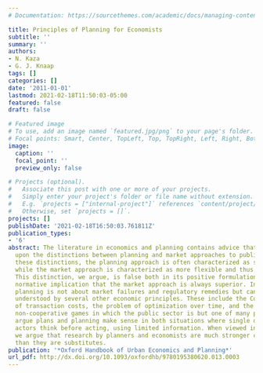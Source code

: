 ```yaml
---
# Documentation: https://sourcethemes.com/academic/docs/managing-content/

title: Principles of Planning for Economists
subtitle: ''
summary: ''
authors:
- N. Kaza
- G. J. Knaap
tags: []
categories: []
date: '2011-01-01'
lastmod: 2021-02-18T11:50:03-05:00
featured: false
draft: false

# Featured image
# To use, add an image named `featured.jpg/png` to your page's folder.
# Focal points: Smart, Center, TopLeft, Top, TopRight, Left, Right, BottomLeft, Bottom, BottomRight.
image:
  caption: ''
  focal_point: ''
  preview_only: false

# Projects (optional).
#   Associate this post with one or more of your projects.
#   Simply enter your project's folder or file name without extension.
#   E.g. `projects = ["internal-project"]` references `content/project/deep-learning/index.md`.
#   Otherwise, set `projects = []`.
projects: []
publishDate: '2021-02-18T16:50:03.761811Z'
publication_types:
- '6'
abstract: The literature in economics and planning contains advice that seems to hinge
  upon the distinctions between planning and market approaches to public policy. In
  these distinctions, the planning approach is often characterized as stiffly regulatory
  while the market approach is characterized as more flexible and thus usually preferable.
  This distinction, we argue, is false both in its positive formulation and in its
  normative implication that the market approach is always superior. Instead, we assert
  planning is not about market failures and regulatory remedies but can be better
  understood by several other economic principles. These include the Coasian notion
  of transaction costs, the problem of optimization over time, and the problem of
  non-cooperative games in which the public sector is but one of many players. We
  argue plans and planning make sense in both situations where single or multiple
  actors think before acting, using limited information. When viewed in these frameworks,
  we argue that research by planners and economists are much stronger complements
  than they are substitutes.
publication: '*Oxford Handbook of Urban Economics and Planning*'
url_pdf: http://dx.doi.org/10.1093/oxfordhb/9780195380620.013.0003
---
```

